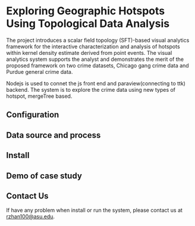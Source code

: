 # Exploring Geographic Hotspots Using Topological Data Analysis
The project introduces a scalar field topology (SFT)-based visual analytics framework for the interactive characterization and analysis of hotspots within kernel density estimate
derived from point events. The visual analytics system supports the analyst and demonstrates the merit of the proposed framework on two crime datasets, Chicago gang crime data and Purdue general crime data. 


Nodejs is used to connet the js front end and paraview(connecting to ttk) backend.
The system is to explore the crime data using new types of hotspot, mergeTree based. 
## Configuration
## Data source and process
## Install
## Demo of case study
## Contact Us
If have any problem when install or run the system, please contact us at rzhan100@asu.edu.
